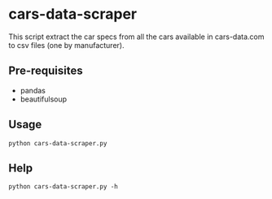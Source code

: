 # cars-data-scraper

This script extract the car specs from all the cars available in cars-data.com to csv files (one by manufacturer).

## Pre-requisites

- pandas
- beautifulsoup

## Usage

```
python cars-data-scraper.py
```

## Help

```
python cars-data-scraper.py -h
```
